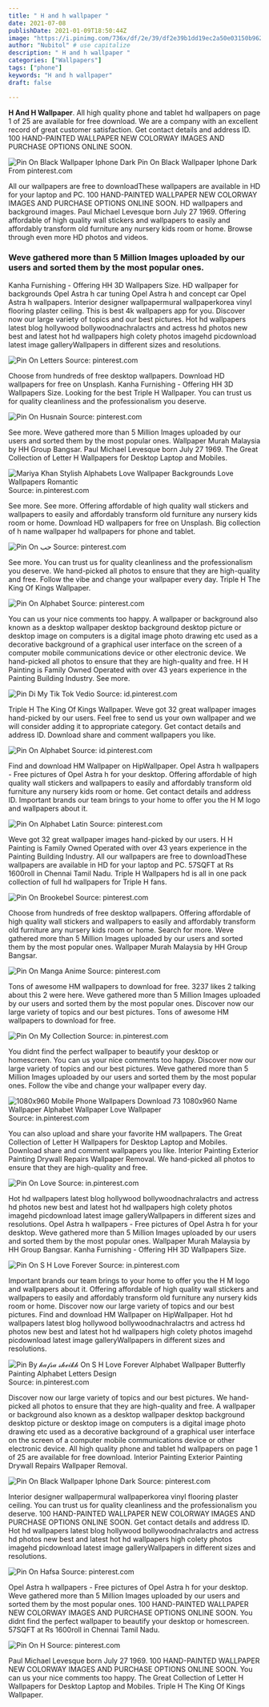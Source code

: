 ```yaml
---
title: " H and h wallpaper "
date: 2021-07-08
publishDate: 2021-01-09T18:50:44Z
image: "https://i.pinimg.com/736x/df/2e/39/df2e39b1dd19ec2a50e03150b962fbe1.jpg"
author: "Nubitol" # use capitalize
description: " H and h wallpaper "
categories: ["Wallpapers"]
tags: ["phone"]
keywords: "H and h wallpaper"
draft: false

---
```



**H And H Wallpaper**. All high quality phone and tablet hd wallpapers on page 1 of 25 are available for free download. We are a company with an excellent record of great customer satisfaction. Get contact details and address ID. 100 HAND-PAINTED WALLPAPER NEW COLORWAY IMAGES AND PURCHASE OPTIONS ONLINE SOON.

![Pin On Black Wallpaper Iphone Dark](https://i.pinimg.com/736x/c5/26/5b/c5265b1514698e77af686d9de51ac338.jpg "Pin On Black Wallpaper Iphone Dark")
Pin On Black Wallpaper Iphone Dark From pinterest.com


All our wallpapers are free to downloadThese wallpapers are available in HD for your laptop and PC. 100 HAND-PAINTED WALLPAPER NEW COLORWAY IMAGES AND PURCHASE OPTIONS ONLINE SOON. HD wallpapers and background images. Paul Michael Levesque born July 27 1969. Offering affordable of high quality wall stickers and wallpapers to easily and affordably transform old furniture any nursery kids room or home. Browse through even more HD photos and videos.

### Weve gathered more than 5 Million Images uploaded by our users and sorted them by the most popular ones.

Kanha Furnishing - Offering HH 3D Wallpapers Size. HD wallpaper for backgrounds Opel Astra h car tuning Opel Astra h and concept car Opel Astra h wallpapers. Interior designer wallpapermural wallpaperkorea vinyl flooring plaster ceiling. This is best 4k wallpapers app for you. Discover now our large variety of topics and our best pictures. Hot hd wallpapers latest blog hollywood bollywoodnachralactrs and actress hd photos new best and latest hot hd wallpapers high colety photos imagehd picdownload latest image galleryWallpapers in different sizes and resolutions.


![Pin On Letters](https://i.pinimg.com/originals/bd/6a/cc/bd6acce5b844e0c12c195fde930b1ce1.jpg "Pin On Letters")
Source: pinterest.com

Choose from hundreds of free desktop wallpapers. Download HD wallpapers for free on Unsplash. Kanha Furnishing - Offering HH 3D Wallpapers Size. Looking for the best Triple H Wallpaper. You can trust us for quality cleanliness and the professionalism you deserve.

![Pin On Husnain](https://i.pinimg.com/236x/d8/a7/3b/d8a73b1d3d424c30eb194554c6c4782e.jpg "Pin On Husnain")
Source: pinterest.com

See more. Weve gathered more than 5 Million Images uploaded by our users and sorted them by the most popular ones. Wallpaper Murah Malaysia by HH Group Bangsar. Paul Michael Levesque born July 27 1969. The Great Collection of Letter H Wallpapers for Desktop Laptop and Mobiles.

![Mariya Khan Stylish Alphabets Love Wallpaper Backgrounds Love Wallpapers Romantic](https://i.pinimg.com/736x/41/a8/cb/41a8cb5406fa7fefd22caef6935dbb69.jpg "Mariya Khan Stylish Alphabets Love Wallpaper Backgrounds Love Wallpapers Romantic")
Source: in.pinterest.com

See more. See more. Offering affordable of high quality wall stickers and wallpapers to easily and affordably transform old furniture any nursery kids room or home. Download HD wallpapers for free on Unsplash. Big collection of h name wallpaper hd wallpapers for phone and tablet.

![Pin On حب](https://i.pinimg.com/736x/c8/e7/19/c8e719e22a39e8b8f7e0e458eb450f31.jpg "Pin On حب")
Source: pinterest.com

See more. You can trust us for quality cleanliness and the professionalism you deserve. We hand-picked all photos to ensure that they are high-quality and free. Follow the vibe and change your wallpaper every day. Triple H The King Of Kings Wallpaper.

![Pin On Alphabet](https://i.pinimg.com/originals/23/38/82/233882e95a421ba1e16f2cd7db0fd331.jpg "Pin On Alphabet")
Source: pinterest.com

You can us your nice comments too happy. A wallpaper or background also known as a desktop wallpaper desktop background desktop picture or desktop image on computers is a digital image photo drawing etc used as a decorative background of a graphical user interface on the screen of a computer mobile communications device or other electronic device. We hand-picked all photos to ensure that they are high-quality and free. H H Painting is Family Owned Operated with over 43 years experience in the Painting Building Industry. See more.

![Pin Di My Tik Tok Vedio](https://i.pinimg.com/564x/26/84/2a/26842a676ab9e35e9bbc3c503227a7e8.jpg "Pin Di My Tik Tok Vedio")
Source: id.pinterest.com

Triple H The King Of Kings Wallpaper. Weve got 32 great wallpaper images hand-picked by our users. Feel free to send us your own wallpaper and we will consider adding it to appropriate category. Get contact details and address ID. Download share and comment wallpapers you like.

![Pin On Alphabet](https://i.pinimg.com/originals/a3/c7/ec/a3c7ecbb35a97c2adb3f39eb11921772.jpg "Pin On Alphabet")
Source: id.pinterest.com

Find and download HM Wallpaper on HipWallpaper. Opel Astra h wallpapers - Free pictures of Opel Astra h for your desktop. Offering affordable of high quality wall stickers and wallpapers to easily and affordably transform old furniture any nursery kids room or home. Get contact details and address ID. Important brands our team brings to your home to offer you the H M logo and wallpapers about it.

![Pin On Alphabet Latin](https://i.pinimg.com/564x/65/0f/a7/650fa731548cdc70f7bd5d1ab4fdd017.jpg "Pin On Alphabet Latin")
Source: pinterest.com

Weve got 32 great wallpaper images hand-picked by our users. H H Painting is Family Owned Operated with over 43 years experience in the Painting Building Industry. All our wallpapers are free to downloadThese wallpapers are available in HD for your laptop and PC. 57SQFT at Rs 1600roll in Chennai Tamil Nadu. Triple H Wallpapers hd is all in one pack collection of full hd wallpapers for Triple H fans.

![Pin On Brookebel](https://i.pinimg.com/564x/01/a6/6f/01a66fd424b1526df28754ed544f49bc.jpg "Pin On Brookebel")
Source: pinterest.com

Choose from hundreds of free desktop wallpapers. Offering affordable of high quality wall stickers and wallpapers to easily and affordably transform old furniture any nursery kids room or home. Search for more. Weve gathered more than 5 Million Images uploaded by our users and sorted them by the most popular ones. Wallpaper Murah Malaysia by HH Group Bangsar.

![Pin On Manga Anime](https://i.pinimg.com/736x/80/fe/21/80fe2111a547de5c234c64939f9813fa.jpg "Pin On Manga Anime")
Source: pinterest.com

Tons of awesome HM wallpapers to download for free. 3237 likes 2 talking about this 2 were here. Weve gathered more than 5 Million Images uploaded by our users and sorted them by the most popular ones. Discover now our large variety of topics and our best pictures. Tons of awesome HM wallpapers to download for free.

![Pin On My Collection](https://i.pinimg.com/564x/42/21/71/422171a6cf1528c778506e6b3446ae7a.jpg "Pin On My Collection")
Source: in.pinterest.com

You didnt find the perfect wallpaper to beautify your desktop or homescreen. You can us your nice comments too happy. Discover now our large variety of topics and our best pictures. Weve gathered more than 5 Million Images uploaded by our users and sorted them by the most popular ones. Follow the vibe and change your wallpaper every day.

![1080x960 Mobile Phone Wallpapers Download 73 1080x960 Name Wallpaper Alphabet Wallpaper Love Wallpaper](https://i.pinimg.com/originals/0c/3a/35/0c3a352b984dfc9af4804b0b32f7a454.jpg "1080x960 Mobile Phone Wallpapers Download 73 1080x960 Name Wallpaper Alphabet Wallpaper Love Wallpaper")
Source: in.pinterest.com

You can also upload and share your favorite HM wallpapers. The Great Collection of Letter H Wallpapers for Desktop Laptop and Mobiles. Download share and comment wallpapers you like. Interior Painting Exterior Painting Drywall Repairs Wallpaper Removal. We hand-picked all photos to ensure that they are high-quality and free.

![Pin On Love](https://i.pinimg.com/736x/17/83/58/178358d72ae5334aac56949c8041c3dc.jpg "Pin On Love")
Source: in.pinterest.com

Hot hd wallpapers latest blog hollywood bollywoodnachralactrs and actress hd photos new best and latest hot hd wallpapers high colety photos imagehd picdownload latest image galleryWallpapers in different sizes and resolutions. Opel Astra h wallpapers - Free pictures of Opel Astra h for your desktop. Weve gathered more than 5 Million Images uploaded by our users and sorted them by the most popular ones. Wallpaper Murah Malaysia by HH Group Bangsar. Kanha Furnishing - Offering HH 3D Wallpapers Size.

![Pin On S H Love Forever](https://i.pinimg.com/736x/87/3d/e5/873de5a25540208c4163b0649a7f24b6.jpg "Pin On S H Love Forever")
Source: in.pinterest.com

Important brands our team brings to your home to offer you the H M logo and wallpapers about it. Offering affordable of high quality wall stickers and wallpapers to easily and affordably transform old furniture any nursery kids room or home. Discover now our large variety of topics and our best pictures. Find and download HM Wallpaper on HipWallpaper. Hot hd wallpapers latest blog hollywood bollywoodnachralactrs and actress hd photos new best and latest hot hd wallpapers high colety photos imagehd picdownload latest image galleryWallpapers in different sizes and resolutions.

![Pin By 𝒽𝒶𝒻𝓈𝒶 𝓈𝒽ℯ𝒾𝓀𝒽 On S H Love Forever Alphabet Wallpaper Butterfly Painting Alphabet Letters Design](https://i.pinimg.com/736x/3c/3f/4f/3c3f4f294ba399698c93b8c8d40cd1a4.jpg "Pin By 𝒽𝒶𝒻𝓈𝒶 𝓈𝒽ℯ𝒾𝓀𝒽 On S H Love Forever Alphabet Wallpaper Butterfly Painting Alphabet Letters Design")
Source: in.pinterest.com

Discover now our large variety of topics and our best pictures. We hand-picked all photos to ensure that they are high-quality and free. A wallpaper or background also known as a desktop wallpaper desktop background desktop picture or desktop image on computers is a digital image photo drawing etc used as a decorative background of a graphical user interface on the screen of a computer mobile communications device or other electronic device. All high quality phone and tablet hd wallpapers on page 1 of 25 are available for free download. Interior Painting Exterior Painting Drywall Repairs Wallpaper Removal.

![Pin On Black Wallpaper Iphone Dark](https://i.pinimg.com/736x/c5/26/5b/c5265b1514698e77af686d9de51ac338.jpg "Pin On Black Wallpaper Iphone Dark")
Source: pinterest.com

Interior designer wallpapermural wallpaperkorea vinyl flooring plaster ceiling. You can trust us for quality cleanliness and the professionalism you deserve. 100 HAND-PAINTED WALLPAPER NEW COLORWAY IMAGES AND PURCHASE OPTIONS ONLINE SOON. Get contact details and address ID. Hot hd wallpapers latest blog hollywood bollywoodnachralactrs and actress hd photos new best and latest hot hd wallpapers high colety photos imagehd picdownload latest image galleryWallpapers in different sizes and resolutions.

![Pin On Hafsa](https://i.pinimg.com/564x/b3/d3/a0/b3d3a0fd47e1345ac0132052e5e61505.jpg "Pin On Hafsa")
Source: pinterest.com

Opel Astra h wallpapers - Free pictures of Opel Astra h for your desktop. Weve gathered more than 5 Million Images uploaded by our users and sorted them by the most popular ones. 100 HAND-PAINTED WALLPAPER NEW COLORWAY IMAGES AND PURCHASE OPTIONS ONLINE SOON. You didnt find the perfect wallpaper to beautify your desktop or homescreen. 57SQFT at Rs 1600roll in Chennai Tamil Nadu.

![Pin On H](https://i.pinimg.com/736x/df/2e/39/df2e39b1dd19ec2a50e03150b962fbe1.jpg "Pin On H")
Source: pinterest.com

Paul Michael Levesque born July 27 1969. 100 HAND-PAINTED WALLPAPER NEW COLORWAY IMAGES AND PURCHASE OPTIONS ONLINE SOON. You can us your nice comments too happy. The Great Collection of Letter H Wallpapers for Desktop Laptop and Mobiles. Triple H The King Of Kings Wallpaper.

